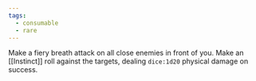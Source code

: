```yaml
---
tags:
  - consumable
  - rare
---
```

Make a fiery breath attack on all close enemies in front of you. Make an [[Instinct]] roll against the targets, dealing `dice:1d20` physical damage on success.